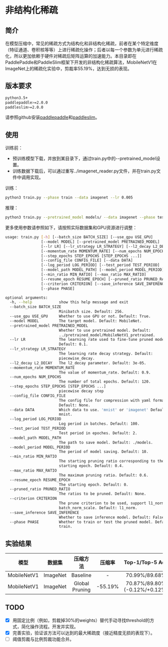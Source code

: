 # 非结构化稀疏

## 简介

在模型压缩中，常见的稀疏方式为结构化和非结构化稀疏，前者在某个特定维度（特征通道、卷积核等等）上进行稀疏化操作；后者以每一个参数为单元进行稀疏化，所以更加依赖于硬件对稀疏后矩阵运算的加速能力。本目录即在PaddlePaddle和PaddleSlim框架下开发的非结构化稀疏算法，MobileNetV1在ImageNet上的稀疏化实验中，剪裁率55.19%，达到无损的表现。

## 版本要求
```bash
python3.5+
paddlepaddle>=2.0.0
paddleslim>=2.0.0
```

请参照github安装[paddlepaddle](https://github.com/PaddlePaddle/Paddle)和[paddleslim](https://github.com/PaddlePaddle/PaddleSlim)。

## 使用

训练前：
- 预训练模型下载，并放到某目录下，通过train.py中的--pretrained_model设置。
- 训练数据下载后，可以通过重写../imagenet_reader.py文件，并在train.py文件中调用实现。

训练：
```bash
python3 train.py --phase train --data imagenet --lr 0.005
```

推理：
```bash
python3 train.py --pretrained_model models/ --data imagenet --phase test
```

更多使用参数请参照如下，请按照实际数据集和GPU资源进行调整：
```bash
usage: train.py [-h] [--batch_size BATCH_SIZE] [--use_gpu USE_GPU]
                [--model MODEL] [--pretrained_model PRETRAINED_MODEL]
                [--lr LR] [--lr_strategy LR_STRATEGY] [--l2_decay L2_DECAY]
                [--momentum_rate MOMENTUM_RATE] [--num_epochs NUM_EPOCHS]
                [--step_epochs STEP_EPOCHS [STEP_EPOCHS ...]]
                [--config_file CONFIG_FILE] [--data DATA]
                [--log_period LOG_PERIOD] [--test_period TEST_PERIOD]
                [--model_path MODEL_PATH] [--model_period MODEL_PERIOD]
                [--min_ratio MIN_RATIO] [--max_ratio MAX_RATIO]
                [--resume_epoch RESUME_EPOCH] [--pruned_ratio PRUNED_RATIO]
                [--criterion CRITERION] [--save_inference SAVE_INFERENCE]
                [--phase PHASE]

optional arguments:
  -h, --help            show this help message and exit
  --batch_size BATCH_SIZE
                        Minibatch size. Default: 256.
  --use_gpu USE_GPU     Whether to use GPU or not. Default: True.
  --model MODEL         The target model. Default: MobileNet.
  --pretrained_model PRETRAINED_MODEL
                        Whether to use pretrained model. Default:
                        ../pretrained_model/MobileNetV1_pretrained.
  --lr LR               The learning rate used to fine-tune pruned model.
                        Default: 0.1.
  --lr_strategy LR_STRATEGY
                        The learning rate decay strategy. Default:
                        piecewise_decay.
  --l2_decay L2_DECAY   The l2_decay parameter. Default: 3e-05.
  --momentum_rate MOMENTUM_RATE
                        The value of momentum_rate. Default: 0.9.
  --num_epochs NUM_EPOCHS
                        The number of total epochs. Default: 120.
  --step_epochs STEP_EPOCHS [STEP_EPOCHS ...]
                        piecewise decay step
  --config_file CONFIG_FILE
                        The config file for compression with yaml format.
                        Default: None.
  --data DATA           Which data to use. 'mnist' or 'imagenet' Default:
                        mnist.
  --log_period LOG_PERIOD
                        Log period in batches. Default: 100.
  --test_period TEST_PERIOD
                        Test period in epoches. Default: 2.
  --model_path MODEL_PATH
                        The path to save model. Default: ./models.
  --model_period MODEL_PERIOD
                        The period of model saving. Default: 10.
  --min_ratio MIN_RATIO
                        The starting pruning ratio corresponding to the
                        starting epoch. Default: 0.4.
  --max_ratio MAX_RATIO
                        The maximum pruning ratio. Default: 0.6.
  --resume_epoch RESUME_EPOCH
                        The starting epoch. Default: 0.
  --pruned_ratio PRUNED_RATIO
                        The ratios to be pruned. Default: None.
  --criterion CRITERION
                        The prune criterion to be used, support l1_norm and
                        batch_norm_scale. Default: l1_norm.
  --save_inference SAVE_INFERENCE
                        Whether to save inference model. Default: False.
  --phase PHASE         Whether to train or test the pruned model. Default:
                        train.
```

## 实验结果

| 模型 | 数据集 | 压缩方法 | 压缩率| Top-1/Top-5 Acc | lr | threshold | epoch |
|:--:|:---:|:--:|:--:|:--:|:--:|:--:|:--:|
| MobileNetV1 | ImageNet | Baseline | - | 70.99%/89.68% | - | - | - |
| MobileNetV1 | ImageNet | Global Pruning | -55.19% | 70.87%/89.80% (-0.12%/+0.12%) | 0.005 | - | 68 |

## TODO

- [x] 用固定比例（例如，剪裁掉30%的weights）替代手动寻找threshold的方式，简化操作流程。开发并实现。
- [x] 完善实验，验证该方法可以达到的最大稀疏度（接近精度无损的表现下）。
- [ ] 阈值剪裁与比例剪裁功能合并。
